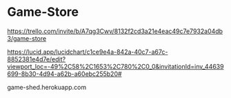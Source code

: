 # Game-Store

https://trello.com/invite/b/A7qg3Cwv/8132f2cd3a21e4eac49c7e7932a04db3/game-store

https://lucid.app/lucidchart/c1ce9e4a-842a-40c7-a67c-8852381e4d7e/edit?viewport_loc=-49%2C58%2C1653%2C780%2C0_0&invitationId=inv_44639699-8b30-4d94-a62b-a60ebc255b20#

game-shed.herokuapp.com
